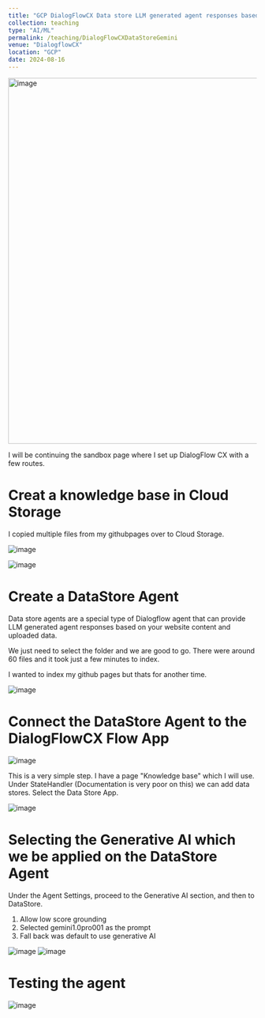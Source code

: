 ```yaml
---
title: "GCP DialogFlowCX Data store LLM generated agent responses based Knowledgebase in Storage."
collection: teaching
type: "AI/ML"
permalink: /teaching/DialogFlowCXDataStoreGemini
venue: "DialogflowCX"
location: "GCP"
date: 2024-08-16
---
```

<img width="740" alt="image" src="https://github.com/user-attachments/assets/5e167eaf-b5f4-486a-a513-0a38214bc7e5">

I will be continuing the sandbox page where I set up DialogFlow CX with a few routes.

# Creat a knowledge base in Cloud Storage
I copied multiple files from my githubpages over to Cloud Storage.

![image](https://github.com/user-attachments/assets/60cb288c-921a-4ba7-89bf-a507db77073f)

![image](https://github.com/user-attachments/assets/7b8e87d0-a466-4f75-b148-a4ac234fd9ef)

# Create a DataStore Agent

Data store agents are a special type of Dialogflow agent that can provide LLM generated agent responses based on your website content and uploaded data.

We just need to select the folder and we are good to go. There were around 60 files and it took just a few minutes to index. 

I wanted to index my github pages but thats for another time.

![image](https://github.com/user-attachments/assets/d948f513-f52d-43bd-83cf-e240ed558dc8)

# Connect the DataStore Agent to the DialogFlowCX Flow App

![image](https://github.com/user-attachments/assets/ae2e9426-59ae-4fb7-ae96-d7a0edccb6e4)

This is a very simple step. I have a page "Knowledge base" which I will use. Under StateHandler (Documentation is very poor on this) we can add data stores. 
Select the Data Store App.

![image](https://github.com/user-attachments/assets/017d0c53-3a1c-4849-8f82-c7acd311350a)

# Selecting the Generative AI which we be applied on the DataStore Agent

Under the Agent Settings, proceed to the Generative AI section, and then to DataStore. 

1.  Allow low score grounding
2.  Selected gemini1.0pro001 as the prompt
3.  Fall back was default to use generative AI

![image](https://github.com/user-attachments/assets/de639667-445f-49c9-a5d1-5f77b0e91a58)
![image](https://github.com/user-attachments/assets/2adec5ca-8ebe-4481-955e-563dd570fa45)

# Testing the agent
![image](https://github.com/user-attachments/assets/d987a963-4ef7-4cc5-bb38-dab4ef24a708)







